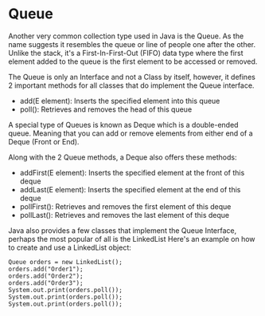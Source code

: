 # Queue
Another very common collection type used in Java is the Queue. As the name suggests it resembles the queue or line of people one after the other.
Unlike the stack, it's a First-In-First-Out (FIFO) data type where the first element added to the queue is the first element to be accessed or removed.

The Queue is only an Interface and not a Class by itself, however, it defines 2 important methods for all classes that do implement the Queue interface.

* add(E element): Inserts the specified element into this queue
* poll(): Retrieves and removes the head of this queue


A special type of Queues is known as Deque which is a double-ended queue. Meaning that you can add or remove elements from either end of a Deque (Front or End).

Along with the 2 Queue methods, a Deque also offers these methods:

* addFirst(E element): Inserts the specified element at the front of this deque
* addLast(E element): Inserts the specified element at the end of this deque
* pollFirst(): Retrieves and removes the first element of this deque
* pollLast(): Retrieves and removes the last element of this deque


Java also provides a few classes that implement the Queue Interface, perhaps the most popular of all is the LinkedList
Here's an example on how to create and use a LinkedList object:

```
Queue orders = new LinkedList();
orders.add("Order1");
orders.add("Order2");
orders.add("Order3");
System.out.print(orders.poll());
System.out.print(orders.poll());
System.out.print(orders.poll());
```
